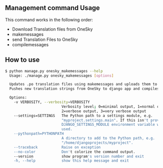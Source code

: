 Management command Usage
---

This command works in the following order:
- Download Translation files from OneSky
- makemessages
- send Translation Files to OneSky
- compilemessages


## How to use

```sh
$ python manage.py onesky_makemessages --help
  Usage: ./manage.py onesky_makemessages [options]

  Updates .po translation files using makemessages and uploads them to OneSky translation service.
  Pushes new translation strings from OneSky to django app and compiles messages.

  Options:
    -v VERBOSITY, --verbosity=VERBOSITY
                          Verbosity level; 0=minimal output, 1=normal output,
                          2=verbose output, 3=very verbose output
    --settings=SETTINGS   The Python path to a settings module, e.g.
                          "myproject.settings.main". If this isn't provided, the
                          DJANGO_SETTINGS_MODULE environment variable will be
                          used.
    --pythonpath=PYTHONPATH
                          A directory to add to the Python path, e.g.
                          "/home/djangoprojects/myproject".
    --traceback           Raise on exception
    --no-color            Don't colorize the command output.
    --version             show program's version number and exit
    -h, --help            show this help message and exit
```